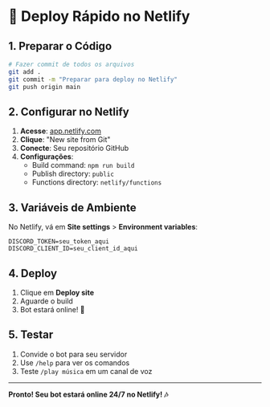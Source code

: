 # 🚀 Deploy Rápido no Netlify

## 1. Preparar o Código

```bash
# Fazer commit de todos os arquivos
git add .
git commit -m "Preparar para deploy no Netlify"
git push origin main
```

## 2. Configurar no Netlify

1. **Acesse**: [app.netlify.com](https://app.netlify.com)
2. **Clique**: "New site from Git"
3. **Conecte**: Seu repositório GitHub
4. **Configurações**:
   - Build command: `npm run build`
   - Publish directory: `public`
   - Functions directory: `netlify/functions`

## 3. Variáveis de Ambiente

No Netlify, vá em **Site settings** > **Environment variables**:

```
DISCORD_TOKEN=seu_token_aqui
DISCORD_CLIENT_ID=seu_client_id_aqui
```

## 4. Deploy

1. Clique em **Deploy site**
2. Aguarde o build
3. Bot estará online! 🎵

## 5. Testar

1. Convide o bot para seu servidor
2. Use `/help` para ver os comandos
3. Teste `/play música` em um canal de voz

---

**Pronto! Seu bot estará online 24/7 no Netlify! 🎶**
